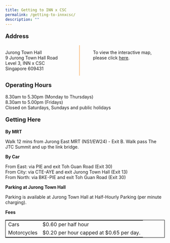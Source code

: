 ```yaml
---
title: Getting to INN x CSC
permalink: /getting-to-innxcsc/
description: ""
---
```

<style>

.grid-container {
	display: grid;
	grid-template-columns: 45% 10% 45%;
	}

.vertical-line {
	border-left: 1px solid #F68B1F;
	margin-left: 0.5em;
	}	

table {
	border: 1px solid black;
	}

.Main-header {
	font-weight: bold;
	font-size: 1.3em;
	}	
</style>


<p class="Main-header">Address</p>

<div class="grid-container">
	<div>
		<p>Jurong Town Hall <br>
		9 Jurong Town Hall Road <br>
		Level 3, INN x CSC <br>
		Singapore 609431
		</p>
		
</div>
	<div class="vertical-line"></div>
	<div><p>To view the interactive map, please click <a href="https://www.onemap.gov.sg/main/v2/?lat=1.3287218&amp;lng=103.7419323">here</a>.</p></div>
</div>

<p class="Main-header">Operating Hours</p>
<p> 
	8.30am to 5.30pm (Monday to Thursdays) <br>
	8.30am to 5.00pm (Fridays) <br>
	Closed on Saturdays, Sundays and public holidays
</p>

<p class="Main-header">Getting Here</p>

<b>By MRT</b>
<p>Walk 12 mins from Jurong East MRT (NS1/EW24) - Exit B. Walk pass The JTC Summit and up the link bridge.</p>


<b>By Car</b>
<p>
	From East: via PIE and exit Toh Guan Road (Exit 30) <br>
	From City: via CTE-AYE and exit Jurong Town Hall (Exit 13) <br>
	From North: via BKE-PIE and exit Toh Guan Road (Exit 30)
</p>

<b>Parking at Jurong Town Hall</b>
<p>Parking is available at Jurong Town Hall at Half-Hourly Parking (per minute charging).</p>


<b>Fees</b>

<table>
	<tbody>
		<tr>
			<td>Cars</td>
			<td>$0.60 per half hour</td>
		</tr>
		<tr>
			<td>Motorcycles</td>
			<td>$0.20 per hour capped at $0.65 per day.</td>
		</tr>
	</tbody>
</table>